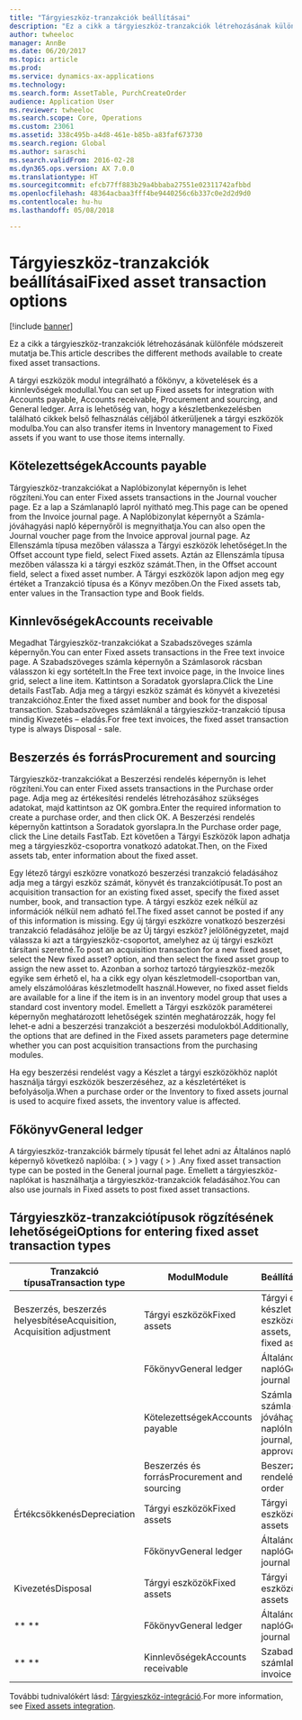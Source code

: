 ```yaml
---
title: "Tárgyieszköz-tranzakciók beállításai"
description: "Ez a cikk a tárgyieszköz-tranzakciók létrehozásának különféle módszereit mutatja be."
author: twheeloc
manager: AnnBe
ms.date: 06/20/2017
ms.topic: article
ms.prod: 
ms.service: dynamics-ax-applications
ms.technology: 
ms.search.form: AssetTable, PurchCreateOrder
audience: Application User
ms.reviewer: twheeloc
ms.search.scope: Core, Operations
ms.custom: 23061
ms.assetid: 338c495b-a4d8-461e-b85b-a83faf673730
ms.search.region: Global
ms.author: saraschi
ms.search.validFrom: 2016-02-28
ms.dyn365.ops.version: AX 7.0.0
ms.translationtype: HT
ms.sourcegitcommit: efcb77ff883b29a4bbaba27551e02311742afbbd
ms.openlocfilehash: 48364acbaa3fff4be9440256c6b337c0e2d2d9d0
ms.contentlocale: hu-hu
ms.lasthandoff: 05/08/2018

---
```


# <a name="fixed-asset-transaction-options"></a><span data-ttu-id="59bbc-103">Tárgyieszköz-tranzakciók beállításai</span><span class="sxs-lookup"><span data-stu-id="59bbc-103">Fixed asset transaction options</span></span>

[!include [banner](../includes/banner.md)]

<span data-ttu-id="59bbc-104">Ez a cikk a tárgyieszköz-tranzakciók létrehozásának különféle módszereit mutatja be.</span><span class="sxs-lookup"><span data-stu-id="59bbc-104">This article describes the different methods available to create fixed asset transactions.</span></span>

<span data-ttu-id="59bbc-105">A tárgyi eszközök modul integrálható a főkönyv, a követelések és a kinnlevőségek modullal.</span><span class="sxs-lookup"><span data-stu-id="59bbc-105">You can set up Fixed assets for integration with Accounts payable, Accounts receivable, Procurement and sourcing, and General ledger.</span></span> <span data-ttu-id="59bbc-106">Arra is lehetőség van, hogy a készletbenkezelésben található cikkek belső felhasználás céljából átkerüljenek a tárgyi eszközök modulba.</span><span class="sxs-lookup"><span data-stu-id="59bbc-106">You can also transfer items in Inventory management to Fixed assets if you want to use those items internally.</span></span>

## <a name="accounts-payable"></a><span data-ttu-id="59bbc-107">Kötelezettségek</span><span class="sxs-lookup"><span data-stu-id="59bbc-107">Accounts payable</span></span>
<span data-ttu-id="59bbc-108">Tárgyieszköz-tranzakciókat a Naplóbizonylat képernyőn is lehet rögzíteni.</span><span class="sxs-lookup"><span data-stu-id="59bbc-108">You can enter Fixed assets transactions in the Journal voucher page.</span></span> <span data-ttu-id="59bbc-109">Ez a lap a Számlanapló lapról nyitható meg.</span><span class="sxs-lookup"><span data-stu-id="59bbc-109">This page can be opened from the Invoice journal page.</span></span> <span data-ttu-id="59bbc-110">A Naplóbizonylat képernyőt a Számla-jóváhagyási napló képernyőről is megnyithatja.</span><span class="sxs-lookup"><span data-stu-id="59bbc-110">You can also open the Journal voucher page from the Invoice approval journal page.</span></span> <span data-ttu-id="59bbc-111">Az Ellenszámla típusa mezőben válassza a Tárgyi eszközök lehetőséget.</span><span class="sxs-lookup"><span data-stu-id="59bbc-111">In the Offset account type field, select Fixed assets.</span></span> <span data-ttu-id="59bbc-112">Aztán az Ellenszámla típusa mezőben válassza ki a tárgyi eszköz számát.</span><span class="sxs-lookup"><span data-stu-id="59bbc-112">Then, in the Offset account field, select a fixed asset number.</span></span> <span data-ttu-id="59bbc-113">A Tárgyi eszközök lapon adjon meg egy értéket a Tranzakció típusa és a Könyv mezőben.</span><span class="sxs-lookup"><span data-stu-id="59bbc-113">On the Fixed assets tab, enter values in the Transaction type and Book fields.</span></span>

## <a name="accounts-receivable"></a><span data-ttu-id="59bbc-114">Kinnlevőségek</span><span class="sxs-lookup"><span data-stu-id="59bbc-114">Accounts receivable</span></span>
<span data-ttu-id="59bbc-115">Megadhat Tárgyieszköz-tranzakciókat a Szabadszöveges számla képernyőn.</span><span class="sxs-lookup"><span data-stu-id="59bbc-115">You can enter Fixed assets transactions in the Free text invoice page.</span></span>  <span data-ttu-id="59bbc-116">A Szabadszöveges számla képernyőn a Számlasorok rácsban válasszon ki egy sortételt.</span><span class="sxs-lookup"><span data-stu-id="59bbc-116">In the Free text invoice page, in the Invoice lines grid, select a line item.</span></span> <span data-ttu-id="59bbc-117">Kattintson a Soradatok gyorslapra.</span><span class="sxs-lookup"><span data-stu-id="59bbc-117">Click the Line details FastTab.</span></span> <span data-ttu-id="59bbc-118">Adja meg a tárgyi eszköz számát és könyvét a kivezetési tranzakcióhoz.</span><span class="sxs-lookup"><span data-stu-id="59bbc-118">Enter the fixed asset number and book for the disposal transaction.</span></span> <span data-ttu-id="59bbc-119">Szabadszöveges számláknál a tárgyieszköz-tranzakció típusa mindig Kivezetés – eladás.</span><span class="sxs-lookup"><span data-stu-id="59bbc-119">For free text invoices, the fixed asset transaction type is always Disposal - sale.</span></span>

## <a name="procurement-and-sourcing"></a><span data-ttu-id="59bbc-120">Beszerzés és forrás</span><span class="sxs-lookup"><span data-stu-id="59bbc-120">Procurement and sourcing</span></span>
<span data-ttu-id="59bbc-121">Tárgyieszköz-tranzakciókat a Beszerzési rendelés képernyőn is lehet rögzíteni.</span><span class="sxs-lookup"><span data-stu-id="59bbc-121">You can enter Fixed assets transactions in the Purchase order page.</span></span> <span data-ttu-id="59bbc-122">Adja meg az értékesítési rendelés létrehozásához szükséges adatokat, majd kattintson az OK gombra.</span><span class="sxs-lookup"><span data-stu-id="59bbc-122">Enter the required information to create a purchase order, and then click OK.</span></span> <span data-ttu-id="59bbc-123">A Beszerzési rendelés képernyőn kattintson a Soradatok gyorslapra.</span><span class="sxs-lookup"><span data-stu-id="59bbc-123">In the Purchase order page, click the Line details FastTab.</span></span> <span data-ttu-id="59bbc-124">Ezt követően a Tárgyi Eszközök lapon adhatja meg a tárgyieszköz-csoportra vonatkozó adatokat.</span><span class="sxs-lookup"><span data-stu-id="59bbc-124">Then, on the Fixed assets tab, enter information about the fixed asset.</span></span> 

<span data-ttu-id="59bbc-125">Egy létező tárgyi eszközre vonatkozó beszerzési tranzakció feladásához adja meg a tárgyi eszköz számát, könyvét és tranzakciótípusát.</span><span class="sxs-lookup"><span data-stu-id="59bbc-125">To post an acquisition transaction for an existing fixed asset, specify the fixed asset number, book, and transaction type.</span></span> <span data-ttu-id="59bbc-126">A tárgyi eszköz ezek nélkül az információk nélkül nem adható fel.</span><span class="sxs-lookup"><span data-stu-id="59bbc-126">The fixed asset cannot be posted if any of this information is missing.</span></span> <span data-ttu-id="59bbc-127">Egy új tárgyi eszközre vonatkozó beszerzési tranzakció feladásához jelölje be az Új tárgyi eszköz? jelölőnégyzetet, majd válassza ki azt a tárgyieszköz-csoportot, amelyhez az új tárgyi eszközt társítani szeretné.</span><span class="sxs-lookup"><span data-stu-id="59bbc-127">To post an acquisition transaction for a new fixed asset, select the New fixed asset? option, and then select the fixed asset group to assign the new asset to.</span></span> <span data-ttu-id="59bbc-128">Azonban a sorhoz tartozó tárgyieszköz-mezők egyike sem érhető el, ha a cikk egy olyan készletmodell-csoportban van, amely elszámolóáras készletmodellt használ.</span><span class="sxs-lookup"><span data-stu-id="59bbc-128">However, no fixed asset fields are available for a line if the item is in an inventory model group that uses a standard cost inventory model.</span></span> <span data-ttu-id="59bbc-129">Emellett a Tárgyi eszközök paraméterei képernyőn meghatározott lehetőségek szintén meghatározzák, hogy fel lehet-e adni a beszerzési tranzakciót a beszerzési modulokból.</span><span class="sxs-lookup"><span data-stu-id="59bbc-129">Additionally, the options that are defined in the Fixed assets parameters page determine whether you can post acquisition transactions from the purchasing modules.</span></span> 

<span data-ttu-id="59bbc-130">Ha egy beszerzési rendelést vagy a Készlet a tárgyi eszközökhöz naplót használja tárgyi eszközök beszerzéséhez, az a készletértéket is befolyásolja.</span><span class="sxs-lookup"><span data-stu-id="59bbc-130">When a purchase order or the Inventory to fixed assets journal is used to acquire fixed assets, the inventory value is affected.</span></span>

## <a name="general-ledger"></a><span data-ttu-id="59bbc-131">Főkönyv</span><span class="sxs-lookup"><span data-stu-id="59bbc-131">General ledger</span></span>
<span data-ttu-id="59bbc-132">A tárgyieszköz-tranzakciók bármely típusát fel lehet adni az Általános napló képernyő következő naplóiba: ( > ) vagy ( > ) .</span><span class="sxs-lookup"><span data-stu-id="59bbc-132">Any fixed asset transaction type can be posted in the General journal page.</span></span> <span data-ttu-id="59bbc-133">Emellett a tárgyieszköz-naplókat is használhatja a tárgyieszköz-tranzakciók feladásához.</span><span class="sxs-lookup"><span data-stu-id="59bbc-133">You can also use journals in Fixed assets to post fixed asset transactions.</span></span>

## <a name="options-for-entering-fixed-asset-transaction-types"></a><span data-ttu-id="59bbc-134">Tárgyieszköz-tranzakciótípusok rögzítésének lehetőségei</span><span class="sxs-lookup"><span data-stu-id="59bbc-134">Options for entering fixed asset transaction types</span></span>


| <span data-ttu-id="59bbc-135">Tranzakció típusa</span><span class="sxs-lookup"><span data-stu-id="59bbc-135">Transaction type</span></span>                    | <span data-ttu-id="59bbc-136">Modul</span><span class="sxs-lookup"><span data-stu-id="59bbc-136">Module</span></span>                   | <span data-ttu-id="59bbc-137">Beállítások</span><span class="sxs-lookup"><span data-stu-id="59bbc-137">Options</span></span>                                   |
|-------------------------------------|--------------------------|-------------------------------------------|
| <span data-ttu-id="59bbc-138">Beszerzés, beszerzés helyesbítése</span><span class="sxs-lookup"><span data-stu-id="59bbc-138">Acquisition, Acquisition adjustment</span></span> | <span data-ttu-id="59bbc-139">Tárgyi eszközök</span><span class="sxs-lookup"><span data-stu-id="59bbc-139">Fixed assets</span></span>             | <span data-ttu-id="59bbc-140">Tárgyi eszközök, készlet a tárgyi eszközökhöz</span><span class="sxs-lookup"><span data-stu-id="59bbc-140">Fixed assets, Inventory to fixed assets</span></span>   |
|                                     | <span data-ttu-id="59bbc-141">Főkönyv</span><span class="sxs-lookup"><span data-stu-id="59bbc-141">General ledger</span></span>           | <span data-ttu-id="59bbc-142">Általános napló</span><span class="sxs-lookup"><span data-stu-id="59bbc-142">General journal</span></span>                           |
|                                     | <span data-ttu-id="59bbc-143">Kötelezettségek</span><span class="sxs-lookup"><span data-stu-id="59bbc-143">Accounts payable</span></span>         | <span data-ttu-id="59bbc-144">Számlanapló, számla-jóváhagyási napló</span><span class="sxs-lookup"><span data-stu-id="59bbc-144">Invoice journal, Invoice approval journal</span></span> |
|                                     | <span data-ttu-id="59bbc-145">Beszerzés és forrás</span><span class="sxs-lookup"><span data-stu-id="59bbc-145">Procurement and sourcing</span></span> | <span data-ttu-id="59bbc-146">Beszerzési rendelés</span><span class="sxs-lookup"><span data-stu-id="59bbc-146">Purchase order</span></span>                            |
| <span data-ttu-id="59bbc-147">Értékcsökkenés</span><span class="sxs-lookup"><span data-stu-id="59bbc-147">Depreciation</span></span>                        | <span data-ttu-id="59bbc-148">Tárgyi eszközök</span><span class="sxs-lookup"><span data-stu-id="59bbc-148">Fixed assets</span></span>             | <span data-ttu-id="59bbc-149">Tárgyi eszközök</span><span class="sxs-lookup"><span data-stu-id="59bbc-149">Fixed assets</span></span>                              |
|                                     | <span data-ttu-id="59bbc-150">Főkönyv</span><span class="sxs-lookup"><span data-stu-id="59bbc-150">General ledger</span></span>           | <span data-ttu-id="59bbc-151">Általános napló</span><span class="sxs-lookup"><span data-stu-id="59bbc-151">General journal</span></span>                           |
| <span data-ttu-id="59bbc-152">Kivezetés</span><span class="sxs-lookup"><span data-stu-id="59bbc-152">Disposal</span></span>                            | <span data-ttu-id="59bbc-153">Tárgyi eszközök</span><span class="sxs-lookup"><span data-stu-id="59bbc-153">Fixed assets</span></span>             | <span data-ttu-id="59bbc-154">Tárgyi eszközök</span><span class="sxs-lookup"><span data-stu-id="59bbc-154">Fixed assets</span></span>                              |
| <span data-ttu-id="59bbc-155">** **</span><span class="sxs-lookup"><span data-stu-id="59bbc-155">** **</span></span>                               | <span data-ttu-id="59bbc-156">Főkönyv</span><span class="sxs-lookup"><span data-stu-id="59bbc-156">General ledger</span></span>           | <span data-ttu-id="59bbc-157">Általános napló</span><span class="sxs-lookup"><span data-stu-id="59bbc-157">General journal</span></span>                           |
| <span data-ttu-id="59bbc-158">** **</span><span class="sxs-lookup"><span data-stu-id="59bbc-158">** **</span></span>                               | <span data-ttu-id="59bbc-159">Kinnlevőségek</span><span class="sxs-lookup"><span data-stu-id="59bbc-159">Accounts receivable</span></span>      | <span data-ttu-id="59bbc-160">Szabadszöveges számla</span><span class="sxs-lookup"><span data-stu-id="59bbc-160">Free text invoice</span></span>                         |



<span data-ttu-id="59bbc-161">További tudnivalókért lásd: [Tárgyieszköz-integráció](fixed-asset-integration.md).</span><span class="sxs-lookup"><span data-stu-id="59bbc-161">For more information, see [Fixed assets integration](fixed-asset-integration.md).</span></span>




